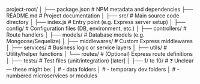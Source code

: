 project-root/
│
├── package.json          # NPM metadata and dependencies
├── README.md             # Project documentation
│
├── src/                  # Main source code directory
│   ├── index.js          # Entry point (e.g. Express server setup)
│   ├── config/           # Configuration files (DB, environment, etc.)
│   ├── controllers/      # Route handlers
│   ├── models/           # Database models (e.g. Mongoose/Sequelize)
│   ├── middlewares/      # Custom Express middlewares
│   ├── services/         # Business logic or service layers
│   ├── utils/            # Utility/helper functions
│   └── routes/           # (Optional) Express route definitions
│
├── tests/                # Test files (unit/integration) [later]
│
├── 1/ to 10/             # ❓ Unclear — these might be:
│                         # - data folders
│                         # - temporary dev folders
│                         # - numbered microservices or modules
